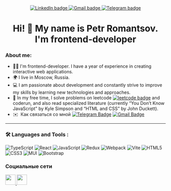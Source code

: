  <div id="badges" align="center">
    <a href="www.linkedin.com/in/petr-romantsov-8a5256326">
      <img src="https://img.shields.io/badge/LinkedIn-blue?style=for-the-badge&logo=LinkedIn&logoColor=white" alt="LinkedIn badge">
    </a>
    <a href="mailto:romantsovp@gmail.com">
      <img src="https://img.shields.io/badge/Gmail-%23c71610?style=for-the-badge&logo=Gmail&logoColor=white" alt="Gmail badge">
    </a>
    <a href="https://t.me/romantsoff">
      <img src="https://img.shields.io/badge/Telegram-%23229ED9?style=for-the-badge&logo=Telegram&logoColor=white" alt="Telegram badge">
    </a>
   <h1>Hi! 👋 My name is Petr Romantsov.<br>I'm frontend-developer </h1>
  </div>

### About me: 

* :man_technologist: I'm frontend-developer. I have a year of experience in creating interactive web applications.
* 🌍 I live in Moscow, Russia.
* :computer: I am passionate about development and constantly strive to improve my skills by learning new technologies and approaches.
* 🧠 In my free time, I solve problems on leetcode  <a href="https://leetcode.com/u/romantsof/"><img src="https://img.shields.io/badge/Leetcode-%23383838?style=flat&logo=Leetcode&logoColor=%23ff8e13" alt="leetcode badge"></a> and coderun, and also read specialized literature (currently “You Don’t Know JavaScript” by Kyle Simpson and “HTML and CSS” by John Duckett).
* ✉️  Как связаться со мной [![Telegram Badge](https://img.shields.io/badge/-romantsovpetr-blue?style=flat&logo=Telegram&logoColor=white)](https://t.me/romantsoff) [![Gmail Badge](https://img.shields.io/badge/-Gmail-red?style=flat&logo=Gmail&logoColor=white)](mailto:romantsovp@gmail.com)

---
### :hammer_and_wrench: Languages and Tools :

![TypeScript](https://img.shields.io/badge/TypeSctipt-316192?style=for-the-badge&logo=typescript&logoColor=white)
![React](https://img.shields.io/badge/react-%2320232a.svg?style=for-the-badge&logo=react&logoColor=%2361DAFB)
![JavaScript](https://img.shields.io/badge/JavaScript-F7DF1E?style=for-the-badge&logo=javascript&logoColor=black)
![Redux](https://img.shields.io/badge/redux-%23593d88.svg?style=for-the-badge&logo=redux&logoColor=white)
![Webpack](https://img.shields.io/badge/webpack-%238DD6F9.svg?style=for-the-badge&logo=webpack&logoColor=black)
![Vite](https://img.shields.io/badge/vite-%23646CFF.svg?style=for-the-badge&logo=vite&logoColor=white)
![HTML5](https://img.shields.io/badge/HTML5-%23e34c26?style=for-the-badge&logo=HTML&logoColor=%23ffffff)
![CSS3](https://img.shields.io/badge/CSS3-%23264de4?style=for-the-badge&logo=CSS&logoColor=%23ffffff)
![MUI](https://img.shields.io/badge/MUI-%230081CB.svg?style=for-the-badge&logo=mui&logoColor=white)
![Bootstrap](https://img.shields.io/badge/Bootstrap-%23563d7c?style=for-the-badge&logo=Bootstrap&logoColor=%23ffffff)

                    

### Социальные сети  
<p align="left"> <a href="https://www.github.com/petr-romantsov" target="_blank" rel="noreferrer"> <picture> <source media="(prefers-color-scheme: dark)" srcset="https://raw.githubusercontent.com/danielcranney/readme-generator/main/public/icons/socials/github-dark.svg" /> <source media="(prefers-color-scheme: light)" srcset="https://raw.githubusercontent.com/danielcranney/readme-generator/main/public/icons/socials/github.svg" /> <img src="https://raw.githubusercontent.com/danielcranney/readme-generator/main/public/icons/socials/github.svg" width="32" height="32" /> </picture> </a> <a href="http://www.instagram.com/romantsof" target="_blank" rel="noreferrer"> <picture> <source media="(prefers-color-scheme: dark)" srcset="https://raw.githubusercontent.com/danielcranney/readme-generator/main/public/icons/socials/instagram-dark.svg" /> <source media="(prefers-color-scheme: light)" srcset="https://raw.githubusercontent.com/danielcranney/readme-generator/main/public/icons/socials/instagram.svg" /> <img src="https://raw.githubusercontent.com/danielcranney/readme-generator/main/public/icons/socials/instagram.svg" width="32" height="32" /> </picture> </a></p>
